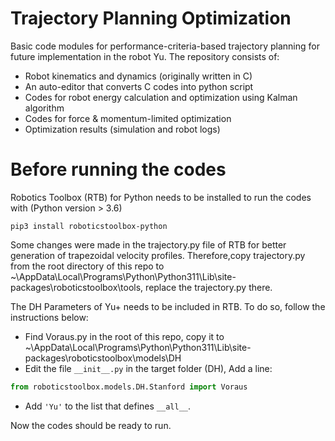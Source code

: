 # Trajectory Planning Optimization
Basic code modules for performance-criteria-based trajectory planning for future implementation in the robot Yu. The repository consists of:

* Robot kinematics and dynamics (originally written in C)
* An auto-editor that converts C codes into python script
* Codes for robot energy calculation and optimization using Kalman algorithm
* Codes for force & momentum-limited optimization
* Optimization results (simulation and robot logs)

# Before running the codes
Robotics Toolbox (RTB) for Python needs to be installed to run the codes with (Python version > 3.6)

```shell script
pip3 install roboticstoolbox-python
```

Some changes were made in the trajectory.py file of RTB for better generation of trapezoidal velocity profiles. Therefore,copy trajectory.py from the root directory of this repo to ~\AppData\Local\Programs\Python\Python311\Lib\site-packages\roboticstoolbox\tools, replace the trajectory.py there.

The DH Parameters of Yu+ needs to be included in RTB. To do so, follow the instructions below:

* Find Voraus.py in the root of this repo, copy it to ~\AppData\Local\Programs\Python\Python311\Lib\site-packages\roboticstoolbox\models\DH
* Edit the file `__init__.py` in the target folder (DH), Add a line:

```python
from roboticstoolbox.models.DH.Stanford import Voraus
```

* Add `'Yu'` to the list that defines `__all__`.

Now the codes should be ready to run.